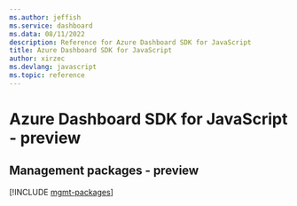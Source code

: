 ```yaml
---
ms.author: jeffish
ms.service: dashboard
ms.data: 08/11/2022
description: Reference for Azure Dashboard SDK for JavaScript
title: Azure Dashboard SDK for JavaScript
author: xirzec
ms.devlang: javascript
ms.topic: reference
---
```

# Azure Dashboard SDK for JavaScript - preview

## Management packages - preview
[!INCLUDE [mgmt-packages](dashboard-mgmt-index.md)]